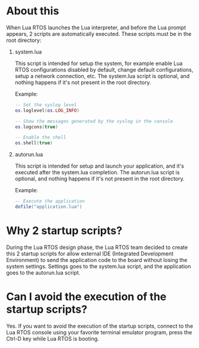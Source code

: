 # About this

When Lua RTOS launches the Lua interpreter, and before the Lua prompt appears, 2 scripts are automatically executed. These scripts must be in the root directory:

1. system.lua

   This script is intended for setup the system, for example enable Lua RTOS configurations disabled by default, change default configurations, setup a network connection, etc. The system.lua script is optional, and nothing happens if it's not present in the root directory.

   Example:
   ```lua
   -- Set the syslog level
   os.loglevel(os.LOG_INFO)

   -- Show the messages generated by the syslog in the console
   os.logcons(true)

   -- Enable the shell
   os.shell(true)
   ```
1. autorun.lua

   This script is intended for setup and launch your application, and it's executed after the system.lua completion. The autorun.lua script is optional, and nothing happens if it's not present in the root directory.

   Example:
   ```lua
   -- Execute the application
   dofile("application.lua")
   ```

# Why 2 startup scripts?

During the Lua RTOS design phase, the Lua RTOS team decided to create this 2 startup scripts for allow external IDE (Integrated Development Environment) to send the application code to the board without losing the system settings. Settings goes to the system.lua script, and the application goes to the autorun.lua script.

# Can I avoid the execution of the startup scripts?

Yes. If you want to avoid the execution of the startup scripts, connect to the Lua RTOS console using your favorite terminal emulator program, press the Ctrl-D key while Lua RTOS is booting.
 